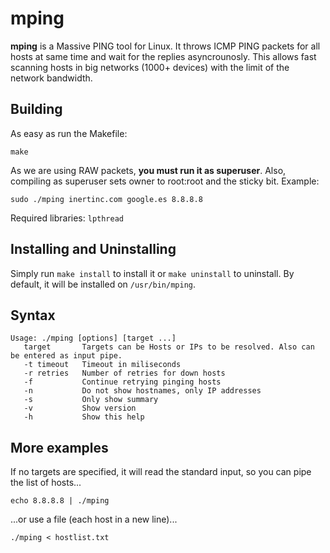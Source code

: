 # mping
**mping** is a Massive PING tool for Linux. It throws ICMP PING packets for all hosts at same time and wait for the replies asyncrounosly. This allows fast scanning hosts in big networks (1000+ devices) with the limit of the network bandwidth.

## Building
As easy as run the Makefile:
```
make
```
As we are using RAW packets, **you must run it as superuser**. Also, compiling as superuser sets owner to root:root and the sticky bit. Example:
```
sudo ./mping inertinc.com google.es 8.8.8.8
```
Required libraries: ```lpthread```

## Installing and Uninstalling
Simply run ```make install``` to install it or ```make uninstall``` to uninstall. By default, it will be installed on ```/usr/bin/mping```.

## Syntax
```
Usage: ./mping [options] [target ...]
   target       Targets can be Hosts or IPs to be resolved. Also can be entered as input pipe.
   -t timeout   Timeout in miliseconds
   -r retries   Number of retries for down hosts
   -f           Continue retrying pinging hosts
   -n           Do not show hostnames, only IP addresses
   -s           Only show summary
   -v           Show version
   -h           Show this help
```

## More examples
If no targets are specified, it will read the standard input, so you can pipe the list of hosts...
```
echo 8.8.8.8 | ./mping
```
...or use a file (each host in a new line)...
```
./mping < hostlist.txt
```
